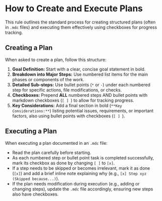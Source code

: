# How to Create and Execute Plans

This rule outlines the standard process for creating structured plans (often in `.mdc` files) and executing them effectively using checkboxes for progress tracking.

## Creating a Plan

When asked to create a plan, follow this structure:

1.  **Goal Definition:** Start with a clear, concise goal statement in bold.
2.  **Breakdown into Major Steps:** Use numbered list items for the main phases or components of the work.
3.  **Detailed Sub-steps:** Use bullet points (`*` or `-`) under each numbered step for specific actions, file modifications, or checks.
4.  **Checkboxes:** Prepend **ALL** numbered steps AND bullet points with markdown checkboxes (`[ ] `) to allow for tracking progress.
5.  **Key Considerations:** Add a final section in bold (`**Key Considerations:**`) listing potential issues, requirements, or important factors, also using bullet points with checkboxes (`[ ] `).

## Executing a Plan

When executing a plan documented in an `.mdc` file:

- Read the plan carefully before starting.
- As each numbered step or bullet point task is completed successfully, mark its checkbox as done by changing `[ ]` to `[x]`.
- If a step needs to be skipped or becomes irrelevant, mark it as done (`[x]`) and add a brief inline note explaining why (e.g., `[x] Step xyz (Skipped because...)`).
- If the plan needs modification during execution (e.g., adding or changing steps), update the `.mdc` file accordingly, ensuring new steps also have checkboxes.

